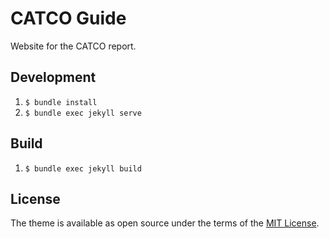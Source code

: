 # CATCO Guide

Website for the CATCO report.

## Development

1. `$ bundle install`
2. `$ bundle exec jekyll serve`

## Build

1. `$ bundle exec jekyll build`

## License

The theme is available as open source under the terms of the [MIT License](http://opensource.org/licenses/MIT).
